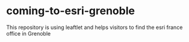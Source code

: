 # coming-to-esri-grenoble
This repository is using leaftlet and helps visitors to find the esri france office in Grenoble
